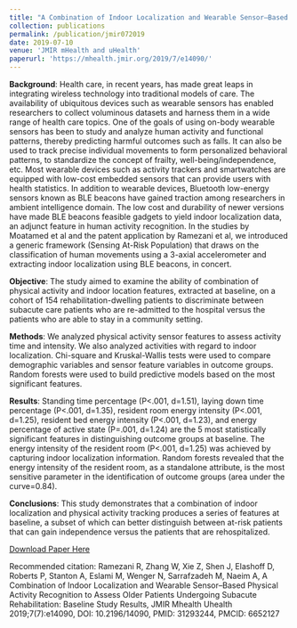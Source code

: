 ```yaml
---
title: "A Combination of Indoor Localization and Wearable Sensor–Based Physical Activity Recognition to Assess Older Patients Undergoing Subacute Rehabilitation: Baseline Study Results"
collection: publications
permalink: /publication/jmir072019
date: 2019-07-10
venue: 'JMIR mHealth and uHealth'
paperurl: 'https://mhealth.jmir.org/2019/7/e14090/'
---
```


**Background**: Health care, in recent years, has made great leaps in integrating wireless technology into traditional models of care. The availability of ubiquitous devices such as wearable sensors has enabled researchers to collect voluminous datasets and harness them in a wide range of health care topics. One of the goals of using on-body wearable sensors has been to study and analyze human activity and functional patterns, thereby predicting harmful outcomes such as falls. It can also be used to track precise individual movements to form personalized behavioral patterns, to standardize the concept of frailty, well-being/independence, etc. Most wearable devices such as activity trackers and smartwatches are equipped with low-cost embedded sensors that can provide users with health statistics. In addition to wearable devices, Bluetooth low-energy sensors known as BLE beacons have gained traction among researchers in ambient intelligence domain. The low cost and durability of newer versions have made BLE beacons feasible gadgets to yield indoor localization data, an adjunct feature in human activity recognition. In the studies by Moatamed et al and the patent application by Ramezani et al, we introduced a generic framework (Sensing At-Risk Population) that draws on the classification of human movements using a 3-axial accelerometer and extracting indoor localization using BLE beacons, in concert.

**Objective**: The study aimed to examine the ability of combination of physical activity and indoor location features, extracted at baseline, on a cohort of 154 rehabilitation-dwelling patients to discriminate between subacute care patients who are re-admitted to the hospital versus the patients who are able to stay in a community setting.

**Methods**: We analyzed physical activity sensor features to assess activity time and intensity. We also analyzed activities with regard to indoor localization. Chi-square and Kruskal-Wallis tests were used to compare demographic variables and sensor feature variables in outcome groups. Random forests were used to build predictive models based on the most significant features.

**Results**: Standing time percentage (P<.001, d=1.51), laying down time percentage (P<.001, d=1.35), resident room energy intensity (P<.001, d=1.25), resident bed energy intensity (P<.001, d=1.23), and energy percentage of active state (P=.001, d=1.24) are the 5 most statistically significant features in distinguishing outcome groups at baseline. The energy intensity of the resident room (P<.001, d=1.25) was achieved by capturing indoor localization information. Random forests revealed that the energy intensity of the resident room, as a standalone attribute, is the most sensitive parameter in the identification of outcome groups (area under the curve=0.84).

**Conclusions**: This study demonstrates that a combination of indoor localization and physical activity tracking produces a series of features at baseline, a subset of which can better distinguish between at-risk patients that can gain independence versus the patients that are rehospitalized.

[Download Paper Here](http://wenhaoz.io/files/jmir072019.pdf)

Recommended citation: Ramezani R, Zhang W, Xie Z, Shen J, Elashoff D, Roberts P, Stanton A, Eslami M, Wenger N, Sarrafzadeh M, Naeim A, A Combination of Indoor Localization and Wearable Sensor–Based Physical Activity Recognition to Assess Older Patients Undergoing Subacute Rehabilitation: Baseline Study Results, JMIR Mhealth Uhealth 2019;7(7):e14090, DOI: 10.2196/14090, PMID: 31293244, PMCID: 6652127
